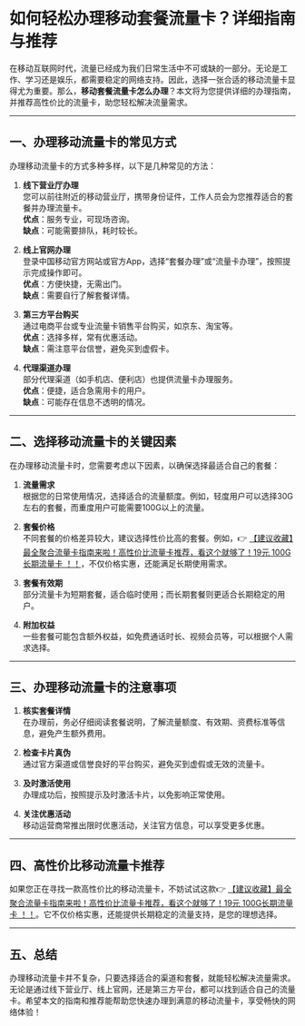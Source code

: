 # 如何轻松办理移动套餐流量卡？详细指南与推荐

在移动互联网时代，流量已经成为我们日常生活中不可或缺的一部分。无论是工作、学习还是娱乐，都需要稳定的网络支持。因此，选择一张合适的移动流量卡显得尤为重要。那么，**移动套餐流量卡怎么办理**？本文将为您提供详细的办理指南，并推荐高性价比的流量卡，助您轻松解决流量需求。

---

## 一、办理移动流量卡的常见方式

办理移动流量卡的方式多种多样，以下是几种常见的方法：

1. **线下营业厅办理**  
   您可以前往附近的移动营业厅，携带身份证件，工作人员会为您推荐适合的套餐并办理流量卡。  
   **优点**：服务专业，可现场咨询。  
   **缺点**：可能需要排队，耗时较长。

2. **线上官网办理**  
   登录中国移动官方网站或官方App，选择“套餐办理”或“流量卡办理”，按照提示完成操作即可。  
   **优点**：方便快捷，无需出门。  
   **缺点**：需要自行了解套餐详情。

3. **第三方平台购买**  
   通过电商平台或专业流量卡销售平台购买，如京东、淘宝等。  
   **优点**：选择多样，常有优惠活动。  
   **缺点**：需注意平台信誉，避免买到虚假卡。

4. **代理渠道办理**  
   部分代理渠道（如手机店、便利店）也提供流量卡办理服务。  
   **优点**：便捷，适合急需用卡的用户。  
   **缺点**：可能存在信息不透明的情况。

---

## 二、选择移动流量卡的关键因素

在办理移动流量卡时，您需要考虑以下因素，以确保选择最适合自己的套餐：

1. **流量需求**  
   根据您的日常使用情况，选择适合的流量额度。例如，轻度用户可以选择30G左右的套餐，而重度用户可能需要100G以上的流量。

2. **套餐价格**  
   不同套餐的价格差异较大，建议选择性价比高的套餐。例如，👉 [【建议收藏】最全聚合流量卡指南来啦！高性价比流量卡推荐，看这个就够了！19元 100G长期流量卡 ！！](https://bit.ly/Liuliangka)，不仅价格实惠，还能满足长期使用需求。

3. **套餐有效期**  
   部分流量卡为短期套餐，适合临时使用；而长期套餐则更适合长期稳定的用户。

4. **附加权益**  
   一些套餐可能包含额外权益，如免费通话时长、视频会员等，可以根据个人需求选择。

---

## 三、办理移动流量卡的注意事项

1. **核实套餐详情**  
   在办理前，务必仔细阅读套餐说明，了解流量额度、有效期、资费标准等信息，避免产生额外费用。

2. **检查卡片真伪**  
   通过官方渠道或信誉良好的平台购买，避免买到虚假或无效的流量卡。

3. **及时激活使用**  
   办理成功后，按照提示及时激活卡片，以免影响正常使用。

4. **关注优惠活动**  
   移动运营商常推出限时优惠活动，关注官方信息，可以享受更多优惠。

---

## 四、高性价比移动流量卡推荐

如果您正在寻找一款高性价比的移动流量卡，不妨试试这款👉 [【建议收藏】最全聚合流量卡指南来啦！高性价比流量卡推荐，看这个就够了！19元 100G长期流量卡 ！！](https://bit.ly/Liuliangka)。它不仅价格实惠，还能提供长期稳定的流量支持，是您的理想选择。

---

## 五、总结

办理移动流量卡并不复杂，只要选择适合的渠道和套餐，就能轻松解决流量需求。无论是通过线下营业厅、线上官网，还是第三方平台，都可以找到适合自己的流量卡。希望本文的指南和推荐能帮助您快速办理到满意的移动流量卡，享受畅快的网络体验！